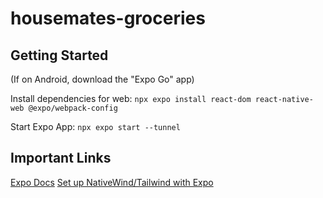 # housemates-groceries

## Getting Started

(If on Android, download the "Expo Go" app)

Install dependencies for web:
`npx expo install react-dom react-native-web @expo/webpack-config`

Start Expo App:
`npx expo start --tunnel`

## Important Links

[Expo Docs](https://docs.expo.dev/tutorial/create-your-first-app/)
[Set up NativeWind/Tailwind with Expo](https://www.nativewind.dev/quick-starts/expo)
